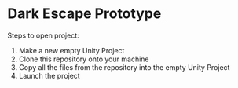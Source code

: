 # Dark Escape Prototype

Steps to open project:

1. Make a new empty Unity Project
2. Clone this repository onto your machine
3. Copy all the files from the repository into the empty Unity Project
4. Launch the project
